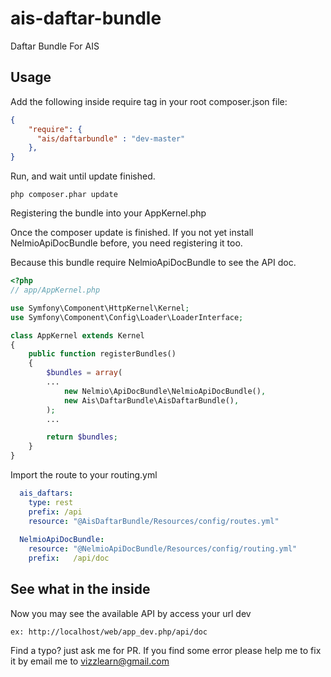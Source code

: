 # ais-daftar-bundle
Daftar Bundle For AIS

## Usage

Add the following inside require tag in your root composer.json file:

```json
{
    "require": {
      "ais/daftarbundle" : "dev-master"
    },
}
```
Run, and wait until update finished.
```
php composer.phar update
```
Registering the bundle into your AppKernel.php 

Once the composer update is finished. If you not yet install NelmioApiDocBundle before, you need registering it too. 

Because this bundle require NelmioApiDocBundle to see the API doc.

```php
<?php
// app/AppKernel.php

use Symfony\Component\HttpKernel\Kernel;
use Symfony\Component\Config\Loader\LoaderInterface;

class AppKernel extends Kernel
{
    public function registerBundles()
    {
        $bundles = array(
        ...
            new Nelmio\ApiDocBundle\NelmioApiDocBundle(),
            new Ais\DaftarBundle\AisDaftarBundle(),
        );
        ...

        return $bundles;
    }
}
```

Import the route to your routing.yml

```yaml
  ais_daftars:
    type: rest
    prefix: /api
    resource: "@AisDaftarBundle/Resources/config/routes.yml"
  
  NelmioApiDocBundle:
    resource: "@NelmioApiDocBundle/Resources/config/routing.yml"
    prefix:   /api/doc
```

## See what in the inside
Now you may see the available API by access your url dev

```
ex: http://localhost/web/app_dev.php/api/doc
```
Find a typo? just ask me for PR. If you find some error please help me to fix it by email me to vizzlearn@gmail.com
